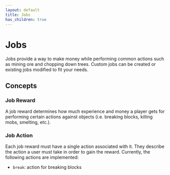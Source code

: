 ```yaml
---
layout: default
title: Jobs
has_children: true
---
```


# Jobs

Jobs provide a way to make money while performing common actions such as mining ore and chopping down trees. Custom jobs can be created or existing jobs modified to fit your needs.

## Concepts

### Job Reward

A job reward determines how much experience and money a player gets for performing certain actions against objects (i.e. breaking blocks, killing mobs, smelting, etc.).

### Job Action

Each job reward must have a single action associated with it. They describe the action a user must take in order to gain the reward. Currently, the following actions are implemented:

- `break`: action for breaking blocks